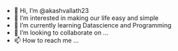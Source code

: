 - 👋 Hi, I’m @akashvallath23
- 👀 I’m interested in making our life easy and simple
- 🌱 I’m currently learning Datascience and Programming
- 💞️ I’m looking to collaborate on ...
- 📫 How to reach me ...

<!---
akashvallath23/akashvallath23 is a ✨ special ✨ repository because its `README.md` (this file) appears on your GitHub profile.
You can click the Preview link to take a look at your changes.
--->
